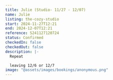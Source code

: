 ```yaml
---
title: Julie (Studio- 11/27 - 12/07)
name: Julie
listing: the-cozy-studio
start: 2024-11-27T12:21
end: 2024-12-07T12:21
reference: S241127120724
status: Confirmed
checkedIn: false
checkedOut: false
description: |-
  Repeat

  leaving 12/6 or 12/7
image: "@assets/images/bookings/anonymous.png"
---
```

